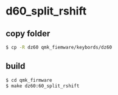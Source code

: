 # d60_split_rshift

## copy folder
```sh
$ cp -R dz60 qmk_fiemware/keybords/dz60
```

## build

```sh
$ cd qmk_firmware
$ make dz60:60_split_rshift
```